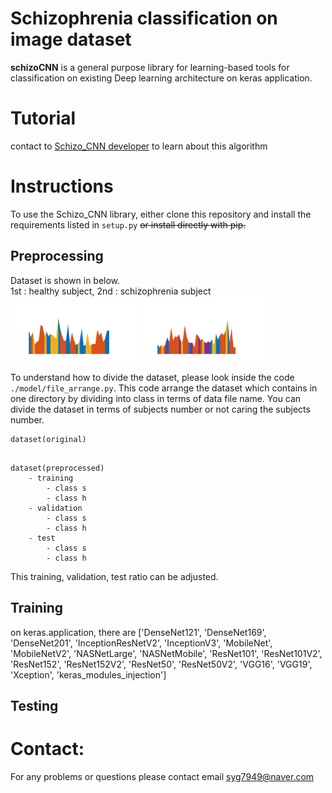 # Schizophrenia classification on image dataset  

**schizoCNN** is a general purpose library for learning-based tools for classification on existing Deep learning architecture on keras application.

# Tutorial

contact to [Schizo_CNN developer](https://github.com/yoonguusong) to learn about this algorithm


# Instructions

To use the Schizo_CNN library, either clone this repository and install the requirements listed in `setup.py` ~~or install directly with pip.~~

## Preprocessing
Dataset is shown in below.  
1st : healthy subject, 2nd : schizophrenia subject  
<img src="./data/data_example_healthy.jpg" width="40%" alt="healthy subject image"> <img src="./data/data_example_schizophrenia.jpg" width="40%" alt="schizophrenia subject image">

To understand how to divide the dataset, please look inside the code `./model/file_arrange.py`. This code arrange the dataset which contains in one directory by dividing into class in terms of data file name. You can divide the dataset in terms of subjects number or not caring the subjects number.
```
dataset(original)
    
```

```
dataset(preprocessed)
    - training
        - class s
        - class h
    - validation
        - class s
        - class h
    - test
        - class s
        - class h
```

This training, validation, test ratio can be adjusted.

## Training
on keras.application, there are ['DenseNet121', 'DenseNet169', 'DenseNet201', 'InceptionResNetV2', 'InceptionV3', 
'MobileNet', 'MobileNetV2', 'NASNetLarge', 'NASNetMobile', 'ResNet101', 'ResNet101V2', 'ResNet152', 'ResNet152V2',
 'ResNet50', 'ResNet50V2', 'VGG16', 'VGG19', 'Xception', 'keras_modules_injection']


## Testing 



# Contact:
For any problems or questions please contact email <syg7949@naver.com>  
